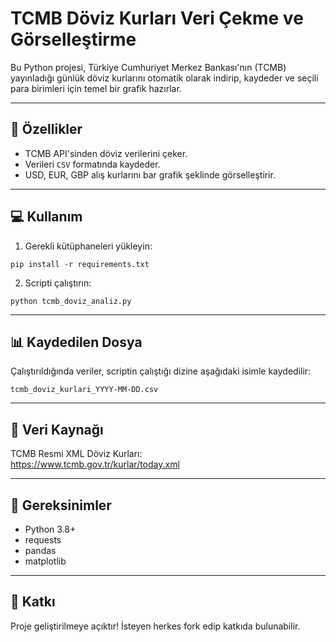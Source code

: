 
# TCMB Döviz Kurları Veri Çekme ve Görselleştirme

Bu Python projesi, Türkiye Cumhuriyet Merkez Bankası'nın (TCMB) yayınladığı günlük döviz kurlarını otomatik olarak indirip, kaydeder ve seçili para birimleri için temel bir grafik hazırlar.

---

## 🚀 Özellikler

- TCMB API'sinden döviz verilerini çeker.  
- Verileri `CSV` formatında kaydeder.  
- USD, EUR, GBP alış kurlarını bar grafik şeklinde görselleştirir.

---

## 💻 Kullanım

1. Gerekli kütüphaneleri yükleyin:

```
pip install -r requirements.txt
```

2. Scripti çalıştırın:

```
python tcmb_doviz_analiz.py
```

---

## 📊 Kaydedilen Dosya

Çalıştırıldığında veriler, scriptin çalıştığı dizine aşağıdaki isimle kaydedilir:

```
tcmb_doviz_kurlari_YYYY-MM-DD.csv
```

---

## 🔗 Veri Kaynağı

TCMB Resmi XML Döviz Kurları:  
https://www.tcmb.gov.tr/kurlar/today.xml

---

## 📌 Gereksinimler

- Python 3.8+
- requests
- pandas
- matplotlib

---

## 🤝 Katkı

Proje geliştirilmeye açıktır! İsteyen herkes fork edip katkıda bulunabilir.
